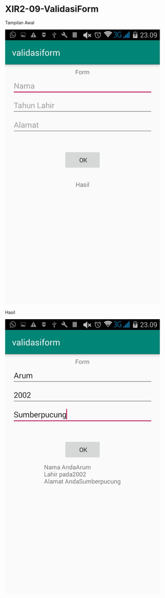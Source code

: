 # XIR2-09-ValidasiForm

Tampilan Awal

![alt text](https://github.com/ArumPuspaPratiwi/XIR2-09-ValidasiForm/blob/master/validasiform1.jpeg)

Hasil

![alt text](https://github.com/ArumPuspaPratiwi/XIR2-09-ValidasiForm/blob/master/validasiform2.jpeg)

